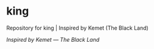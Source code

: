 # king

Repository for king | Inspired by Kemet (The Black Land)

*Inspired by Kemet — The Black Land*